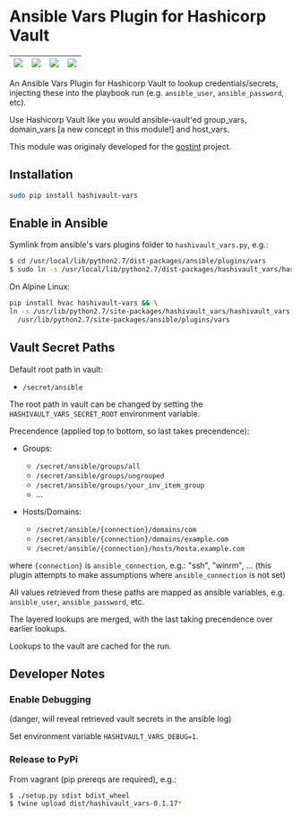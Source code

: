 # Ansible Vars Plugin for Hashicorp Vault


|![](https://img.shields.io/pypi/v/hashivault-vars.svg)|![](https://img.shields.io/pypi/status/hashivault-vars.svg)|![](https://img.shields.io/pypi/format/hashivault-vars.svg)|![](https://img.shields.io/pypi/l/hashivault-vars.svg)|
|-|-|-|-|

An Ansible Vars Plugin for Hashicorp Vault to lookup credentials/secrets,
injecting these into the playbook run (e.g. `ansible_user`, `ansible_password`,
etc).

Use Hashicorp Vault like you would ansible-vault'ed group_vars,
domain_vars [a new concept in this module!] and host_vars.

This module was originaly developed for the [gostint](https://goethite.github.io/gostint/)
project.

## Installation

```bash
sudo pip install hashivault-vars
```

## Enable in Ansible
Symlink from ansible's vars plugins folder to `hashivault_vars.py`, e.g.:
```bash
$ cd /usr/local/lib/python2.7/dist-packages/ansible/plugins/vars
$ sudo ln -s /usr/local/lib/python2.7/dist-packages/hashivault_vars/hashivault_vars.py .
```

On Alpine Linux:
```bash
pip install hvac hashivault-vars && \
ln -s /usr/lib/python2.7/site-packages/hashivault_vars/hashivault_vars.py \
  /usr/lib/python2.7/site-packages/ansible/plugins/vars
```

## Vault Secret Paths
Default root path in vault:

* `/secret/ansible`

The root path in vault can be changed by setting the
`HASHIVAULT_VARS_SECRET_ROOT` environment variable.

Precendence (applied top to bottom, so last takes precendence):
* Groups:
  * `/secret/ansible/groups/all`
  * `/secret/ansible/groups/ungrouped`
  * `/secret/ansible/groups/your_inv_item_group`
  * ...

* Hosts/Domains:
  * `/secret/ansible/{connection}/domains/com`
  * `/secret/ansible/{connection}/domains/example.com`
  * `/secret/ansible/{connection}/hosts/hosta.example.com`

where `{connection}` is `ansible_connection`, e.g.: "ssh", "winrm", ...
(this plugin attempts to make assumptions where `ansible_connection` is not
set)

All values retrieved from these paths are mapped as ansible variables,
e.g. `ansible_user`, `ansible_password`, etc.

The layered lookups are merged, with the last taking precendence over
earlier lookups.

Lookups to the vault are cached for the run.

## Developer Notes

### Enable Debugging
(danger, will reveal retrieved vault secrets in the ansible log)

Set environment variable `HASHIVAULT_VARS_DEBUG=1`.

### Release to PyPi
From vagrant (pip prereqs are required), e.g.:
```bash
$ ./setup.py sdist bdist_wheel
$ twine upload dist/hashivault_vars-0.1.17*
```
